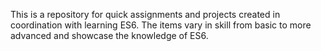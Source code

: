 This is a repository for quick assignments and projects created in coordination with learning ES6. The items vary in skill from basic to more advanced and showcase the knowledge of ES6.